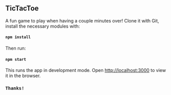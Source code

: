 ## TicTacToe

A fun game to play when having a couple minutes over!
Clone it with Git, install the necessary modules with:

#### `npm install`

Then run:

#### `npm start`

This runs the app in development mode.
Open [http://localhost:3000](http://localhost:3000) to view it in the browser.

### `Thanks!`
